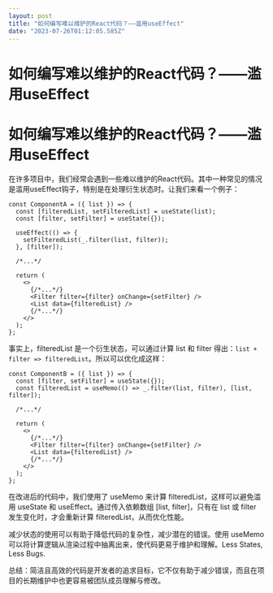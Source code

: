 ```yaml
---
layout: post
title: "如何编写难以维护的React代码？——滥用useEffect"
date: "2023-07-26T01:12:05.585Z"
---
```

如何编写难以维护的React代码？——滥用useEffect
==============================

如何编写难以维护的React代码？——滥用useEffect
==============================

在许多项目中，我们经常会遇到一些难以维护的React代码。其中一种常见的情况是滥用useEffect钩子，特别是在处理衍生状态时。让我们来看一个例子：

    const ComponentA = ({ list }) => {
      const [filteredList, setFilteredList] = useState(list);
      const [filter, setFilter] = useState({});
    
      useEffect(() => {
        setFilteredList(_.filter(list, filter));
      }, [filter]);
    
      /*...*/
    
      return (
        <>
          {/*...*/}
          <Filter filter={filter} onChange={setFilter} />
          <List data={filteredList} />
          {/*...*/}
        </>
      );
    };
    

事实上，filteredList 是一个衍生状态，可以通过计算 list 和 filter 得出：`list + filter => filteredList`。所以可以优化成这样：

    const ComponentB = ({ list }) => {
      const [filter, setFilter] = useState({});
      const filteredList = useMemo(() => _.filter(list, filter), [list, filter]);
    
      /*...*/
    
      return (
        <>
          {/*...*/}
          <Filter filter={filter} onChange={setFilter} />
          <List data={filteredList} />
          {/*...*/}
        </>
      );
    };
    

在改进后的代码中，我们使用了 useMemo 来计算 filteredList，这样可以避免滥用 useState 和 useEffect。通过传入依赖数组 \[list, filter\]，只有在 list 或 filter 发生变化时，才会重新计算 filteredList，从而优化性能。

减少状态的使用可以有助于降低代码的复杂性，减少潜在的错误。使用 useMemo 可以将计算逻辑从渲染过程中抽离出来，使代码更易于维护和理解。Less States, Less Bugs.

总结：简洁且高效的代码是开发者的追求目标，它不仅有助于减少错误，而且在项目的长期维护中也更容易被团队成员理解与修改。